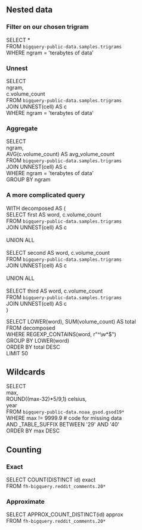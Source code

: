 ## Nested data

### Filter on our chosen trigram
SELECT * \
FROM `bigquery-public-data.samples.trigrams` \
WHERE ngram = 'terabytes of data'

### Unnest
SELECT \
  ngram, \
  c.volume_count \
FROM `bigquery-public-data.samples.trigrams` \
JOIN UNNEST(cell) AS c \
WHERE ngram = 'terabytes of data'

### Aggregate
SELECT \
  ngram, \
  AVG(c.volume_count) AS avg_volume_count \
FROM `bigquery-public-data.samples.trigrams` \
JOIN UNNEST(cell) AS c \
WHERE ngram = 'terabytes of data'\
GROUP BY ngram


### A more complicated query
WITH decomposed AS ( \
  SELECT first AS word, c.volume_count \
  FROM `bigquery-public-data.samples.trigrams` \
  JOIN UNNEST(cell) AS c \
\
  UNION ALL \
\
  SELECT second AS word, c.volume_count \
  FROM `bigquery-public-data.samples.trigrams` \
  JOIN UNNEST(cell) AS c \
\
  UNION ALL \
\
  SELECT third AS word, c.volume_count \
  FROM `bigquery-public-data.samples.trigrams` \
  JOIN UNNEST(cell) AS c \
)

SELECT LOWER(word), SUM(volume_count) AS total \
FROM decomposed \
WHERE REGEXP_CONTAINS(word, r"^\w*$") \
GROUP BY LOWER(word) \
ORDER BY total DESC \
LIMIT 50

## Wildcards
SELECT \
  max, \
  ROUND((max-32)*5/9,1) celsius, \
  year \
FROM `bigquery-public-data.noaa_gsod.gsod19*` \
WHERE max != 9999.9 # code for missing data \
AND _TABLE_SUFFIX BETWEEN '29' AND '40' \
ORDER BY max DESC

## Counting
### Exact
SELECT COUNT(DISTINCT id) exact \
FROM `fh-bigquery.reddit_comments.20*`

### Approximate
SELECT APPROX_COUNT_DISTINCT(id) approx \
FROM `fh-bigquery.reddit_comments.20*`
